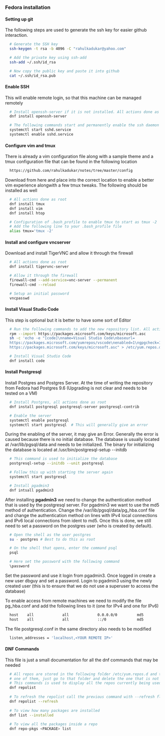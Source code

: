 ### Fedora installation

#### Setting up git

The following steps are used to generate the ssh key for easier github interaction.

```bash
  # Generate the SSH key
  ssh-keygen -t rsa -b 4096 -C "rahulkadukar@yahoo.com"

  # Add the private key using ssh-add
  ssh-add ~/.ssh/id_rsa

  # Now copy the public key and paste it into github
  cat ~/.ssh/id_rsa.pub
```

#### Enable SSH

This will enable remote login, so that this machine can be managed remotely

```bash
  # Install openssh-server if it is not installed. All actions done as root
  dnf install openssh-server

  # The following commands start and permanently enable the ssh daemon
  systemctl start sshd.service
  systemctl enable sshd.service
```

#### Configure vim and tmux

There is already a vim configuration file along with a sample theme and a tmux
configuration file that can be found in the following location

```bash
  https://github.com/rahulkadukar/notes/tree/master/config
```

Download from here and place into the correct location to enable a better vim
experience alongwith a few tmux tweaks. The following should be installed as well

```bash
  # All actions done as root
  dnf install tmux
  dnf install vim
  dnf install htop

  # Configuration of .bash_profile to enable tmux to start as tmux -2
  # Add the following line to your .bash_profile file
  alias tmux='tmux -2'
```

#### Install and configure vncserver

Download and install TigerVNC and allow it through the firewall

```bash
  # All actions done as root
  dnf install tigervnc-server

  # Allow it through the firewall
  firewall-cmd --add-service=vnc-server --permanent
  firewall-cmd --reload

  # Setup an initial password
  vncpasswd
```

#### Install Visual Studio Code

This step is optional but it is better to have some sort of Editor

```bash
  # Run the following commands to add the new repository list. All actions done as root
  rpm --import https://packages.microsoft.com/keys/microsoft.asc
  sh -c 'echo -e "[code]\nname=Visual Studio Code\nbaseurl=
  https://packages.microsoft.com/yumrepos/vscode\nenabled=1\ngpgcheck=1\ngpgkey=
  https://packages.microsoft.com/keys/microsoft.asc" > /etc/yum.repos.d/vscode.repo'

  # Install Visual Studio Code
  dnf install code
```

#### Install Postgresql

Install Postgres and Postgres Server. At the time of writing the repository from
Fedora had Postgres 9.6 (Upgrading is not clear and needs to be tested on a VM)

```bash
  # Install Postgres, all actions done as root
  dnf install postgresql postgresql-server postgresql-contrib

  # Enable the server
  systemctl enable postgresql
  systemctl start postgresql  # This will generally give an error
```

During the enabling of the server, it may give an Error. Generally the error is 
caused because there is no initial database. The database is usually located at
/var/lib/pgsql/data and needs to be initialized. The binary for initializing the 
database is located at /usr/bin/postgresql-setup --initdb

```bash
  # This command is used to initialize the database
  postgresql-setup --initdb --unit postgresql

  # Follow this up with starting the server again
  systemctl start postgresql

  # Install pgadmin3
  dnf intsall pgadmin3
```

After installing **pgadmin3** we need to change the authentication method that
is used by the postgresql server. For pgadmin3 we want to use the md5 method of
authentication. Change the /var/lib/pgsql/data/pg_hba.conf file and change the
authentication method on lines with IPv4 local connections and IPv6 local
connections from ident to md5. Once this is done, we still need to set a password
on the postgres user (who is created by default).

```bash
  # Open the shell as the user postgres
  su - postgres # Best to do this as root

  # On the shell that opens, enter the command psql
  psql

  # Here set the password with the following command
  \password
```

Set the password and use it login from pgadmin3. Once logged in create a new user
dbguy and set a password. Login to pgadmin3 using the newly created user (this is
to ensure that we do not use a superuser to access the database)

To enable access from remote machines we need to modify the file pg\_hba.conf and add
the following lines to it (one for IPv4 and one for IPv6)

```bash
  host    all             all             0.0.0.0/0         md5
  host    all             all             ::/0              md5
```

The file postgresql.conf in the same directory also needs to be modified

```bash
  listen_addresses = 'localhost,<YOUR REMOTE IP>'
```

#### DNF Commands

This file is just a small documentation for all the dnf commands that may be needed

```bash
  # All repos are stored in the following folder /etc/yum.repos.d and to delete any
  # one of them, just go to that folder and delete the one that is not required.
  # This commands is used to display all the repos currently being used by dnf
  dnf repolist
  
  # To refresh the repolist call the previous command with --refresh flag
  dnf repolist --refresh
  
  # To view how many packages are installed
  dnf list --installed
  
  # To view all the packages inside a repo
  dnf repo-pkgs <PACKAGE> list
```
